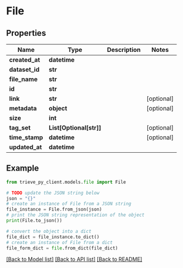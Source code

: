 # File


## Properties

Name | Type | Description | Notes
------------ | ------------- | ------------- | -------------
**created_at** | **datetime** |  | 
**dataset_id** | **str** |  | 
**file_name** | **str** |  | 
**id** | **str** |  | 
**link** | **str** |  | [optional] 
**metadata** | **object** |  | [optional] 
**size** | **int** |  | 
**tag_set** | **List[Optional[str]]** |  | [optional] 
**time_stamp** | **datetime** |  | [optional] 
**updated_at** | **datetime** |  | 

## Example

```python
from trieve_py_client.models.file import File

# TODO update the JSON string below
json = "{}"
# create an instance of File from a JSON string
file_instance = File.from_json(json)
# print the JSON string representation of the object
print(File.to_json())

# convert the object into a dict
file_dict = file_instance.to_dict()
# create an instance of File from a dict
file_form_dict = file.from_dict(file_dict)
```
[[Back to Model list]](../README.md#documentation-for-models) [[Back to API list]](../README.md#documentation-for-api-endpoints) [[Back to README]](../README.md)


